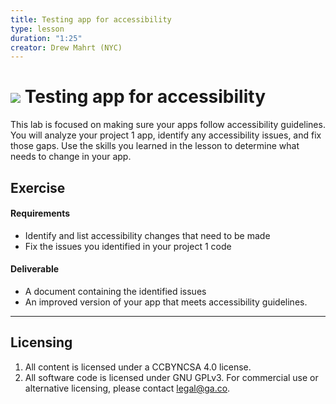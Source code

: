 ```yaml
---
title: Testing app for accessibility
type: lesson
duration: "1:25"
creator: Drew Mahrt (NYC)
---
```



# ![](https://ga-dash.s3.amazonaws.com/production/assets/logo-9f88ae6c9c3871690e33280fcf557f33.png) Testing app for accessibility

This lab is focused on making sure your apps follow accessibility guidelines. You will analyze your project 1 app, identify any accessibility issues, and fix those gaps. Use the skills you learned in the lesson to determine what needs to change in your app.

## Exercise

#### Requirements  

* Identify and list accessibility changes that need to be made
* Fix the issues you identified in your project 1 code

#### Deliverable

- A document containing the identified issues
- An improved version of your app that meets accessibility guidelines.

---

## Licensing
1. All content is licensed under a CC­BY­NC­SA 4.0 license.
2. All software code is licensed under GNU GPLv3. For commercial use or alternative licensing, please contact [legal@ga.co](mailto:legal@ga.co).
